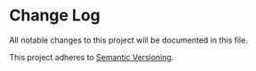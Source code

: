 # Change Log
All notable changes to this project will be documented in this file.

This project adheres to [Semantic Versioning](http://semver.org/).
